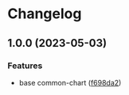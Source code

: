 # Changelog

## 1.0.0 (2023-05-03)


### Features

* base common-chart ([f698da2](https://github.com/WDaan/common-chart/commit/f698da2acdac40da9c7fc0bab934d326a8d07a43))
